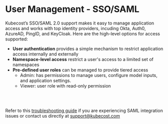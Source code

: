 User Management - SSO/SAML
==========================

Kubecost’s SSO/SAML 2.0 support makes it easy to manage application access and works with top identity providers, incuding Okta, Auth0, AzureAD, PingID, and KeyCloak. Here are the high-level options for access supported:

* **User authentication** provides a simple mechanism to restrict application access internally and externally  
* **Namespace-level access** restrict a user's access to a limited set of namespaces  
* **Pre-defined user roles** can be managed to provide tiered access  
    * Admin: has permissions to manage users, configure model inputs, and application settings.  
    * Viewer: user role with read-only permission  


<br/><br/>

Refer to this [troubleshooting guide](https://docs.google.com/document/d/1cgns9_jHQy5GFB2Yzd3Qlyd-owlbLqVi9Ti6IuCYCJE/edit) if you are experiencing SAML integration issues or contact us directly at support@kubecost.com
